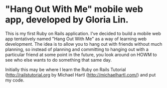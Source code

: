 # "Hang Out With Me" mobile web app, developed by Gloria Lin.

This is my first Ruby on Rails application. I've decided to build a mobile web app tentatively named "Hang Out With Me" as a way of learning web development. The idea is to allow you to hang out with friends without much planning, so instead of planning and committing to hanging out with a particular friend at some point in the future, you look around on HOWM to see who else wants to do something that same day.

Initially this may be where I learn the Ruby on Rails Tutorial (http://railstutorial.org by Michael Hartl (http://michaelhartl.com/) and put my code.